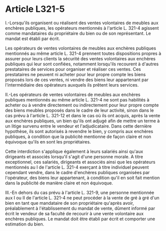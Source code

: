 # Article L321-5

I.-Lorsqu'ils organisent ou réalisent des ventes volontaires de meubles aux enchères publiques, les opérateurs mentionnés à l'article L. 321-4 agissent comme mandataires du propriétaire du bien ou de son représentant. Le mandat est établi par écrit.

Les opérateurs de ventes volontaires de meubles aux enchères publiques mentionnés au même article L. 321-4 prennent toutes dispositions propres à assurer pour leurs clients la sécurité des ventes volontaires aux enchères publiques qui leur sont confiées, notamment lorsqu'ils recourent à d'autres prestataires de services pour organiser et réaliser ces ventes. Ces prestataires ne peuvent ni acheter pour leur propre compte les biens proposés lors de ces ventes, ni vendre des biens leur appartenant par l'intermédiaire des opérateurs auxquels ils prêtent leurs services.

II.-Les opérateurs de ventes volontaires de meubles aux enchères publiques mentionnés au même article L. 321-4 ne sont pas habilités à acheter ou à vendre directement ou indirectement pour leur propre compte des biens meubles proposés dans le cadre de leur activité, sinon dans le cas prévu à l'article L. 321-12 et dans le cas où ils ont acquis, après la vente aux enchères publiques, un bien qu'ils ont adjugé afin de mettre un terme à un litige survenu entre le vendeur et l'adjudicataire. Dans cette dernière hypothèse, ils sont autorisés à revendre le bien, y compris aux enchères publiques, à condition que la publicité mentionne de façon claire et non équivoque qu'ils en sont les propriétaires.

Cette interdiction s'applique également à leurs salariés ainsi qu'aux dirigeants et associés lorsqu'il s'agit d'une personne morale. A titre exceptionnel, ces salariés, dirigeants et associés ainsi que les opérateurs mentionnés au I de l'article L. 321-4 exerçant à titre individuel peuvent cependant vendre, dans le cadre d'enchères publiques organisées par l'opérateur, des biens leur appartenant, à condition qu'il en soit fait mention dans la publicité de manière claire et non équivoque.

III.-En dehors du cas prévu à l'article L. 321-9, une personne mentionnée aux I ou II de l'article L. 321-4 ne peut procéder à la vente de gré à gré d'un bien en tant que mandataire de son propriétaire qu'après avoir, préalablement à l'établissement du mandat de vente, dûment informé par écrit le vendeur de sa faculté de recourir à une vente volontaire aux enchères publiques. Le mandat doit être établi par écrit et comporter une estimation du bien.
